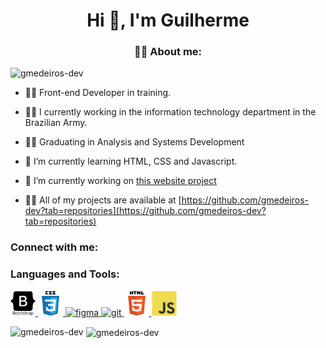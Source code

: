 <h1 align="center">Hi 👋, I'm Guilherme</h1>
<h3 align="center">🕵️‍♂️ About me:</h3>

<p align="left"> <img src="https://komarev.com/ghpvc/?username=gmedeiros-dev&label=Profile%20views&color=0e75b6&style=flat" alt="gmedeiros-dev" /> </p>

- 👨‍🎨 Front-end Developer in training.

- 👨‍💻 I currently working in the information technology department in the Brazilian Army.

- 👨‍🎓 Graduating in Analysis and Systems Development

- 🌱 I’m currently learning HTML, CSS and Javascript.

- 🔭 I’m currently working on [this website project](https://github.com/gmedeiros-dev/projeto-orlando-city-site/tree/main)

- 👨‍💻 All of my projects are available at [https://github.com/gmedeiros-dev?tab=repositories](https://github.com/gmedeiros-dev?tab=repositories)

<h3 align="left">Connect with me:</h3>
<p align="left">
</p>

<h3 align="left">Languages and Tools:</h3>
<p align="left"> <a href="https://getbootstrap.com" target="_blank" rel="noreferrer"> <img src="https://raw.githubusercontent.com/devicons/devicon/master/icons/bootstrap/bootstrap-plain-wordmark.svg" alt="bootstrap" width="40" height="40"/> </a> <a href="https://www.w3schools.com/css/" target="_blank" rel="noreferrer"> <img src="https://raw.githubusercontent.com/devicons/devicon/master/icons/css3/css3-original-wordmark.svg" alt="css3" width="40" height="40"/> </a> <a href="https://www.figma.com/" target="_blank" rel="noreferrer"> <img src="https://www.vectorlogo.zone/logos/figma/figma-icon.svg" alt="figma" width="40" height="40"/> </a> <a href="https://git-scm.com/" target="_blank" rel="noreferrer"> <img src="https://www.vectorlogo.zone/logos/git-scm/git-scm-icon.svg" alt="git" width="40" height="40"/> </a> <a href="https://www.w3.org/html/" target="_blank" rel="noreferrer"> <img src="https://raw.githubusercontent.com/devicons/devicon/master/icons/html5/html5-original-wordmark.svg" alt="html5" width="40" height="40"/> </a> <a href="https://developer.mozilla.org/en-US/docs/Web/JavaScript" target="_blank" rel="noreferrer"> <img src="https://raw.githubusercontent.com/devicons/devicon/master/icons/javascript/javascript-original.svg" alt="javascript" width="40" height="40"/> </a> </p>

<p><img align="left" src="https://github-readme-stats.vercel.app/api/top-langs?username=gmedeiros-dev&show_icons=true&locale=en&layout=compact" alt="gmedeiros-dev" /></p>

<p>&nbsp;<img align="center" src="https://github-readme-stats.vercel.app/api?username=gmedeiros-dev&show_icons=true&locale=en" alt="gmedeiros-dev" /></p>
